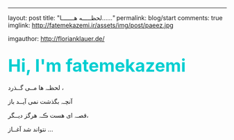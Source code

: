 ---
layout: post
title:  "لحظـــــه هـــــــا......"
permalink: blog/start
comments: true
imglink: http://fatemekazemi.ir/assets/img/post/paeez.jpg
imgauthor: http://florianklauer.de/

<h2> <div style="font-size:40px;color:darkturquoise">Hi, I'm fatemekazemi</div> </h2>
  لحظـہ ها مــی گــذرد ،

  آنچـہ بگذشت نمی آیــد باز 

 قصـہ ای هست ڪـہ هرگز دیــگر، 

  نتواند شد آغــاز ...
